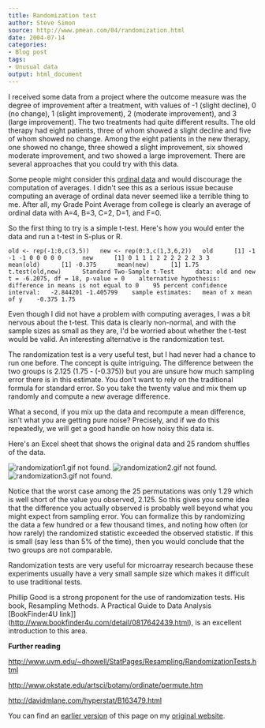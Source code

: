 ```yaml
---
title: Randomization test
author: Steve Simon
source: http://www.pmean.com/04/randomization.html
date: 2004-07-14
categories:
- Blog post
tags:
- Unusual data
output: html_document
---
```

I received some data from a project where the outcome measure was the
degree of improvement after a treatment, with values of -1 (slight
decline), 0 (no change), 1 (slight improvement), 2 (moderate
improvement), and 3 (large improvement). The two treatments had quite
different results. The old therapy had eight patients, three of whom
showed a slight decline and five of whom showed no change. Among the
eight patients in the new therapy, one showed no change, three showed a
slight improvement, six showed moderate improvement, and two showed a
large improvement. There are several approaches that you could try with
this data.

Some people might consider this [ordinal
data](www.childrensmercy.org/definitions/ordinal.htm) and would
discourage the computation of averages. I didn't see this as a serious
issue because computing an average of ordinal data never seemed like a
terrible thing to me. After all, my Grade Point Average from college is
clearly an average of ordinal data with A=4, B=3, C=2, D=1, and F=0.

So the first thing to try is a simple t-test. Here's how you would
enter the data and run a t-test in S-plus or R.

`old <- rep(-1:0,c(3,5))   new <- rep(0:3,c(1,3,6,2))   old      [1] -1 -1 -1 0 0 0 0 0      new      [1] 0 1 1 1 2 2 2 2 2 2 3 3      mean(old)      [1] -0.375      mean(new)      [1] 1.75        t.test(old,new)      Standard Two-Sample t-Test      data: old and new    t = -6.2075, df = 18, p-value = 0    alternative hypothesis: difference in means is not equal to 0    95 percent confidence interval:   -2.844201 -1.405799    sample estimates:   mean of x mean of y    -0.375 1.75`

Even though I did not have a problem with computing averages, I was a
bit nervous about the t-test. This data is clearly non-normal, and with
the sample sizes as small as they are, I'd be worried about whether the
t-test would be valid. An interesting alternative is the randomization
test.

The randomization test is a very useful test, but I had never had a
chance to run one before. The concept is quite intriguing. The
difference between the two groups is 2.125 (1.75 - (-0.375)) but you are
unsure how much sampling error there is in this estimate. You don't
want to rely on the traditional formula for standard error. So you take
the twenty value and mix them up randomly and compute a new average
difference.

What a second, if you mix up the data and recompute a mean difference,
isn't what you are getting pure noise? Precisely, and if we do this
repeatedly, we will get a good handle on how noisy this data is.

Here's an Excel sheet that shows the original data and 25 random
shuffles of the data.

![randomization1.gif not found.](http://www.pmean.com/images/images/04/randomization01.png)
![randomization2.gif not found.](http://www.pmean.com/images/images/04/randomization02.png)
![randomization3.gif not found.](http://www.pmean.com/images/images/04/randomization03.png)

Notice that the worst case among the 25 permutations was only 1.29 which
is well short of the value you observed, 2.125. So this gives you some
idea that the difference you actually observed is probably well beyond
what you might expect from sampling error. You can formalize this by
randomizing the data a few hundred or a few thousand times, and noting
how often (or how rarely) the randomized statistic exceeded the observed
statistic. If this is small (say less than 5% of the time), then you
would conclude that the two groups are not comparable.

Randomization tests are very useful for microarray research because
these experiments usually have a very small sample size which makes it
difficult to use traditional tests.

Phillip Good is a strong proponent for the use of randomization tests.
His book, Resampling Methods. A Practical Guide to Data Analysis
[BookFinder4U
link]](http://www.bookfinder4u.com/detail/0817642439.html), is an
excellent introduction to this area.

**Further reading**

<http://www.uvm.edu/~dhowell/StatPages/Resampling/RandomizationTests.html>

<http://www.okstate.edu/artsci/botany/ordinate/permute.htm>

<http://davidmlane.com/hyperstat/B163479.html>

You can find an [earlier version](http://www.pmean.com/04/randomization.html) of this page on my [original website](http://www.pmean.com/original_site.html).
